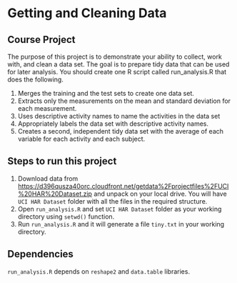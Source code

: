 # Getting and Cleaning Data

## Course Project

The purpose of this project is to demonstrate your ability to collect, work with, and clean a data set. The goal is to prepare tidy data that can be used for later analysis. 
You should create one R script called run_analysis.R that does the following. 

1. Merges the training and the test sets to create one data set.
2. Extracts only the measurements on the mean and standard deviation for each measurement.
3. Uses descriptive activity names to name the activities in the data set
4. Appropriately labels the data set with descriptive activity names.
5. Creates a second, independent tidy data set with the average of each variable for each activity and each subject.

## Steps to run this project

1. Download data from https://d396qusza40orc.cloudfront.net/getdata%2Fprojectfiles%2FUCI%20HAR%20Dataset.zip and unpack on your local drive. You will have ```UCI HAR Dataset``` folder with all the files in the required structure.
2. Open ```run_analysis.R``` and set ```UCI HAR Dataset``` folder as your working directory using ```setwd()``` function.
3. Run ```run_analysis.R``` and it will generate a file ```tiny.txt``` in your working directory.

## Dependencies

```run_analysis.R``` depends on ```reshape2``` and ```data.table``` libraries. 
